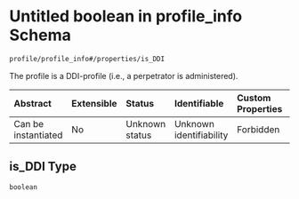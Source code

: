 # Untitled boolean in profile\_info Schema

```txt
profile/profile_info#/properties/is_DDI
```

The profile is a DDI-profile (i.e., a perpetrator is administered).

| Abstract            | Extensible | Status         | Identifiable            | Custom Properties | Additional Properties | Access Restrictions | Defined In                                                                               |
| :------------------ | :--------- | :------------- | :---------------------- | :---------------- | :-------------------- | :------------------ | :--------------------------------------------------------------------------------------- |
| Can be instantiated | No         | Unknown status | Unknown identifiability | Forbidden         | Allowed               | none                | [profile\_info.schema.json\*](../../out/profile_info.schema.json "open original schema") |

## is\_DDI Type

`boolean`
